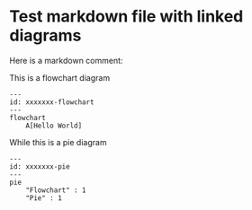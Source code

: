 # Test markdown file with linked diagrams

Here is a markdown comment: <!-- Hello World -->

This is a flowchart diagram

```mermaid
---
id: xxxxxxx-flowchart
---
flowchart
    A[Hello World]
```

While this is a pie diagram

```mermaid
---
id: xxxxxxx-pie
---
pie
    "Flowchart" : 1
    "Pie" : 1
```
